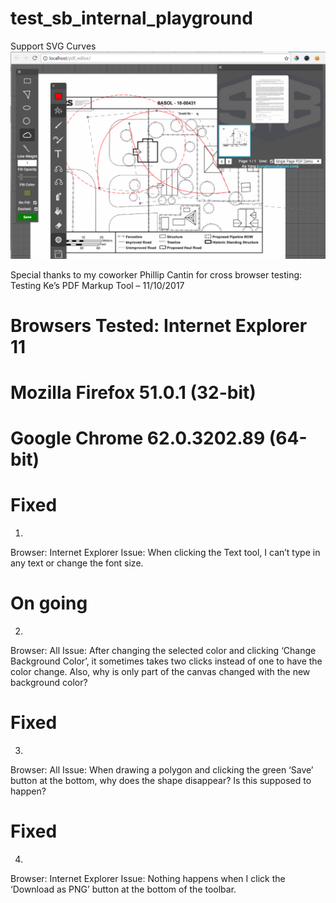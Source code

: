 # test_sb_internal_playground
Support SVG Curves
<img src="https://github.com/KeYang89/test_sb_internal_playground/blob/master/annotation-day5.PNG?raw=true">


Special thanks to my coworker Phillip Cantin for cross browser testing:
Testing Ke’s PDF Markup Tool – 11/10/2017

# Browsers Tested:	Internet Explorer 11
# Mozilla Firefox 51.0.1 (32-bit)
# Google Chrome 62.0.3202.89 (64-bit)

# Fixed
1. 
Browser:	Internet Explorer 
Issue:		When clicking the Text tool, I can’t type in any text or change the font size.

# On going
2.
Browser:	All
Issue:	After changing the selected color and clicking ‘Change Background Color’, it sometimes takes two clicks instead of one to have the color change. Also, why is only part of the canvas changed with the new background color?

# Fixed
3.
Browser:	All
Issue:	When drawing a polygon and clicking the green ‘Save’ button at the bottom, why does the shape disappear? Is this supposed to happen?

# Fixed
4.
Browser:	Internet Explorer
Issue:	Nothing happens when I click the ‘Download as PNG’ button at the bottom of the toolbar.




